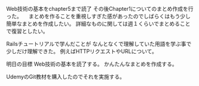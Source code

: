 Web技術の基本をchapter5まで読了
その後Chapter1についてのまとめ作成を行った。
　まとめを作ることを重視しすぎた感があったのでしばらくはもう少し簡単なまとめを作成したい。
 詳細なものに関しては週１くらいでまとめることで復習としたい。
 
 Railsチュートリアルで学んだことが
 なんとなくで理解していた用語を学ぶ事で少しだけ理解できた。
 例えばHTTPリクエストやURLについて。
 
 明日の目標
 Web技術の基本を読了する。
 かんたんなまとめを作成する。
 
 UdemyのGit教材を購入したのでそれを実施する。
 

